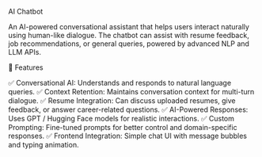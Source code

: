 AI Chatbot

An AI-powered conversational assistant that helps users interact naturally using human-like dialogue. The chatbot can assist with resume feedback, job recommendations, or general queries, powered by advanced NLP and LLM APIs.

🚀 Features

✅ Conversational AI: Understands and responds to natural language queries.
✅ Context Retention: Maintains conversation context for multi-turn dialogue.
✅ Resume Integration: Can discuss uploaded resumes, give feedback, or answer career-related questions.
✅ AI-Powered Responses: Uses GPT / Hugging Face models for realistic interactions.
✅ Custom Prompting: Fine-tuned prompts for better control and domain-specific responses.
✅ Frontend Integration: Simple chat UI with message bubbles and typing animation.
